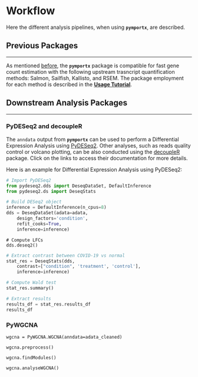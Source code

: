 # Workflow
Here the different analysis pipelines, when using **`pymportx`**, are described.

## Previous Packages
---
As mentioned [before](https://pymportx.readthedocs.io/en/latest/#:~:text=Its%20upstream%20quantification%20methods%20(Salmon%2C%20Sailfish%2C%20Kallisto%2C%20and%20RSEM)), the **`pymportx`** package is compatible for fast gene count estimation with the following upstream trasncript quantification methods: Salmon, Sailfish, Kallisto, and RSEM. The package employment for each method is described in the [**Usage Tutorial**](https://pymportx.readthedocs.io/en/latest/#:~:text=as%20shown%20below%3A-,Usage%20tutorial,-Salmon).

## Downstream Analysis Packages
---

### PyDESeq2 and decoupleR

The `anndata` output from **`pymportx`** can be used to perform a Differential Expression Analysis using [PyDESeq2](https://pydeseq2.readthedocs.io/en/latest/). Other analyses, such as reads quality control or volcano plotting, can be also conducted using the [decoupleR](https://decoupler-py.readthedocs.io/en/latest/notebooks/bulk.html#Quality-control) package. Click on the links to access their documentation for more details.

Here is an example for Differential Expression Analysis using PyDESeq2:

```python
# Import PyDESeq2
from pydeseq2.dds import DeseqDataSet, DefaultInference
from pydeseq2.ds import DeseqStats
```
```python
# Build DESeq2 object
inference = DefaultInference(n_cpus=8)
dds = DeseqDataSet(adata=adata,
    design_factors='condition',
    refit_cooks=True,
    inference=inference)
```

```pyhton
# Compute LFCs
dds.deseq2()
```
```python
# Extract contrast between COVID-19 vs normal
stat_res = DeseqStats(dds,
    contrast=["condition", 'treatment', 'control'],
    inference=inference)
```

```python
# Compute Wald test
stat_res.summary()
```

```python
# Extract results
results_df = stat_res.results_df
results_df
```


### PyWGCNA



```
wgcna = PyWGCNA.WGCNA(anndata=adata_cleaned)
 
wgcna.preprocess()
 
wgcna.findModules()
 
wgcna.analyseWGCNA()
```
